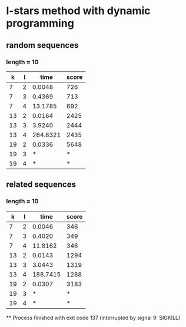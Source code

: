 # l-stars method with dynamic programming

## random sequences
### length = 10
| k   | l   | time     | score |
|-----|-----|----------|-------|
| 7   | 2   | 0.0048   | 726   | 
| 7   | 3   | 0.4369   | 713   | 
| 7   | 4   | 13.1785  | 692   | 
| 13  | 2   | 0.0164   | 2425  | 
| 13  | 3   | 3.9240   | 2444  | 
| 13  | 4   | 264.8321 | 2435  | 
| 19  | 2   | 0.0336   | 5648  | 
| 19  | 3   | *        | *     | 
| 19  | 4   | *        | *     | 


## related sequences
### length = 10
| k   | l   | time     | score |
|-----|-----|----------|-------|
| 7   | 2   | 0.0046   | 346   | 
| 7   | 3   | 0.4020   | 349   | 
| 7   | 4   | 11.8162  | 346   | 
| 13  | 2   | 0.0143   | 1294  | 
| 13  | 3   | 3.0443   | 1319  | 
| 13  | 4   | 188.7415 | 1288  | 
| 19  | 2   | 0.0307   | 3183  | 
| 19  | 3   | *        | *     | 
| 19  | 4   | *        | *     | 

** Process finished with exit code 137 (interrupted by signal 9: SIGKILL)
